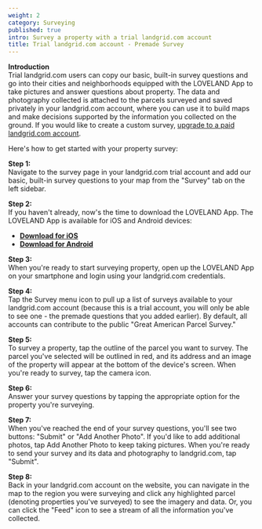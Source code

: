 ```yaml
---
weight: 2
category: Surveying
published: true
intro: Survey a property with a trial landgrid.com account
title: Trial landgrid.com account - Premade Survey
---
```

**Introduction**  
Trial landgrid.com users can copy our basic, built-in survey questions and go into their cities and neighborhoods equipped with the LOVELAND App to take pictures and answer questions about property. The data and photography collected is attached to the parcels surveyed and saved privately in your landgrid.com account, where you can use it to build maps and make decisions supported by the information you collected on the ground. If you would like to create a custom survey, [upgrade to a paid landgrid.com account](https://thelandgrid.com/plans). 

Here's how to get started with your property survey:

**Step 1:**   
Navigate to the survey page in your landgrid.com trial account and add our basic, built-in survey questions to your map from the "Survey" tab on the left sidebar.


**Step 2:**   
If you haven't already, now's the time to download the LOVELAND App. The LOVELAND App is available for iOS and Android devices:    
* **[Download for iOS](https://itunes.apple.com/us/app/loveland-next/id1338927298)**
* **[Download for Android](https://play.google.com/store/apps/details?id=com.loveland.pr)**   
    
**Step 3:**   
When you're ready to start surveying property, open up the LOVELAND App on your smartphone and login using your landgrid.com credentials.    
     
     
**Step 4:**   
Tap the Survey menu icon to pull up a list of surveys available to your landgrid.com account (because this is a trial account, you will only be able to see one - the premade questions that you added earlier). By default, all accounts can contribute to the public "Great American Parcel Survey."

     
**Step 5:**    
To survey a property, tap the outline of the parcel you want to survey. The parcel you've selected will be outlined in red, and its address and an image of the property will appear at the bottom of the device's screen. When you're ready to survey, tap the camera icon.    
 
      
**Step 6:**     
Answer your survey questions by tapping the appropriate option for the property you're surveying.    
  
     
**Step 7:**    
When you've reached the end of your survey questions, you'll see two buttons: "Submit" or "Add Another Photo". If you'd like to add additional photos, tap Add Another Photo to keep taking pictures. When you're ready to send your survey and its data and photography to landgrid.com, tap "Submit".   

      
**Step 8:**    
Back in your landgrid.com account on the website, you can navigate in the map to the region you were surveying and click any highlighted parcel (denoting properties you've surveyed) to see the imagery and data. Or, you can click the "Feed" icon to see a stream of all the information you've collected.    

